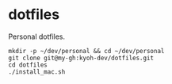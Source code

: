 # dotfiles

Personal dotfiles.

```shell
mkdir -p ~/dev/personal && cd ~/dev/personal
git clone git@my-gh:kyoh-dev/dotfiles.git
cd dotfiles
./install_mac.sh
```
